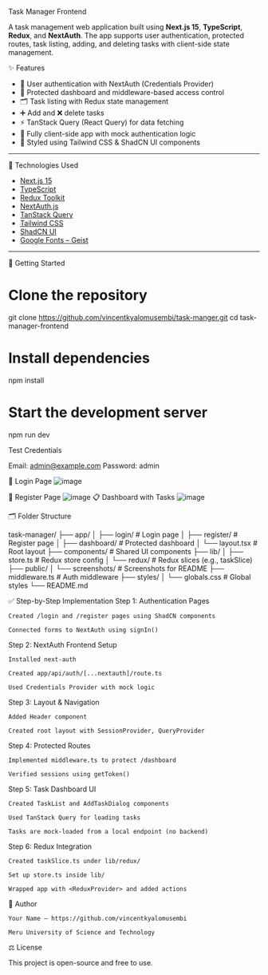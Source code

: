  Task Manager Frontend

A task management web application built using **Next.js 15**, **TypeScript**, **Redux**, and **NextAuth**. The app supports user authentication, protected routes, task listing, adding, and deleting tasks with client-side state management.


✨ Features

- 🔐 User authentication with NextAuth (Credentials Provider)
- 🧭 Protected dashboard and middleware-based access control
- 🗂 Task listing with Redux state management
- ➕ Add and ❌ delete tasks
- ⚡ TanStack Query (React Query) for data fetching
- 🧪 Fully client-side app with mock authentication logic
- 🎨 Styled using Tailwind CSS & ShadCN UI components

---

🧰 Technologies Used

- [Next.js 15](https://nextjs.org/)
- [TypeScript](https://www.typescriptlang.org/)
- [Redux Toolkit](https://redux-toolkit.js.org/)
- [NextAuth.js](https://next-auth.js.org/)
- [TanStack Query](https://tanstack.com/query/latest)
- [Tailwind CSS](https://tailwindcss.com/)
- [ShadCN UI](https://ui.shadcn.com/)
- [Google Fonts – Geist](https://vercel.com/font)

---

 🚀 Getting Started


# Clone the repository
git clone https://github.com/vincentkyalomusembi/task-manger.git
cd task-manager-frontend

# Install dependencies
npm install

# Start the development server
npm run dev

Test Credentials

Email: admin@example.com
Password: admin

🔐 Login Page
![image](https://github.com/user-attachments/assets/7708b14e-ad73-41f0-baa4-5c62ec8b44e1)

📝 Register Page
![image](https://github.com/user-attachments/assets/b98429c3-8c0e-48ec-8c59-bec2fbb5b341)
📋 Dashboard with Tasks
![image](https://github.com/user-attachments/assets/ae7603ec-6a11-4470-8079-b8a95915414c)

🗂 Folder Structure

task-manager/
├── app/
│   ├── login/               # Login page
│   ├── register/            # Register page
│   ├── dashboard/           # Protected dashboard
│   └── layout.tsx           # Root layout
├── components/              # Shared UI components
├── lib/
│   ├── store.ts             # Redux store config
│   └── redux/               # Redux slices (e.g., taskSlice)
├── public/
│   └── screenshots/         # Screenshots for README
├── middleware.ts            # Auth middleware
├── styles/
│   └── globals.css          # Global styles
└── README.md

✅ Step-by-Step Implementation
Step 1: Authentication Pages

    Created /login and /register pages using ShadCN components

    Connected forms to NextAuth using signIn()

Step 2: NextAuth Frontend Setup

    Installed next-auth

    Created app/api/auth/[...nextauth]/route.ts

    Used Credentials Provider with mock logic

Step 3: Layout & Navigation

    Added Header component

    Created root layout with SessionProvider, QueryProvider

Step 4: Protected Routes

    Implemented middleware.ts to protect /dashboard

    Verified sessions using getToken()

Step 5: Task Dashboard UI

    Created TaskList and AddTaskDialog components

    Used TanStack Query for loading tasks

    Tasks are mock-loaded from a local endpoint (no backend)

Step 6: Redux Integration

    Created taskSlice.ts under lib/redux/

    Set up store.ts inside lib/

    Wrapped app with <ReduxProvider> and added actions
👤 Author

    Your Name — https://github.com/vincentkyalomusembi

    Meru University of Science and Technology
⚖ License

This project is open-source and free to use.
